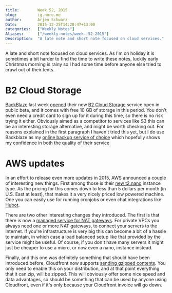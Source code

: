 ```yaml
---
title:        Week 52, 2015  
blog:         ig.nore.me  
author:       Arjen Schwarz  
Date:         2015-12-25T14:20:47+13:00
categories:   ["Weekly Notes"]
Aliases:      ["/weekly-notes/week--52-2015"]
Description:  "A late note and short note focused on cloud services."
---
```


A late and short note focused on cloud services. As I'm on holiday it is sometimes a bit harder to find the time to write these notes, luckily early Christmas morning is rainy so I had some time before anyone else tried to crawl out of their tents.

# B2 Cloud Storage

[BackBlaze](https://www.backblaze.com) last week [opened](https://www.backblaze.com/blog/b2-cloud-storage-public-beta/) their new [B2 Cloud Storage](https://www.backblaze.com/b2/cloud-storage.html) service open in public beta, and it comes with free 10 GB of storage in this period. You don't even need a credit card to sign up for it during this time, so there is no risk trying it either. Obviously aimed as a competitor to services like S3 this can be an interesting storage alternative, and might be worth checking out. For reasons explained in the first paragraph I haven't tried this yet, but I do use Backblaze as my [online backup service of choice](https://secure.backblaze.com/r/00moxz) which hopefully shows my confidence in both the quality of their service

# AWS updates

In an effort to release even more updates in 2015, AWS announced a couple of interesting new things. First among those is their [new t2.nano](https://aws.amazon.com/blogs/aws/ec2-update-t2-nano-instances-now-available/) instance type. As the pricing for this comes down to less than 5 dollars per month (in U.S. East at least), that makes it a very nicely priced low powered machine. One you can easily use for running cronjobs or even chat integrations like [Hubot](https://hubot.github.com/).

There are two other interesting changes they introduced. The first is that there is now a [managed service for NAT gateways](https://aws.amazon.com/blogs/aws/new-managed-nat-network-address-translation-gateway-for-aws/). For private VPCs you always need one or more NAT gateways, to connect your servers to the Internet. If you're infrastructure is very big this can become a bit of a hassle to maintain, in which case a load balanced setup like that provided by the service might be useful. Of course, if you don't have many servers it might just be cheaper to use a micro, or now even a nano, instance instead.

Finally, and this one was definitely something that should have been introduced before, Cloudfront now supports [sending gzipped contents](https://aws.amazon.com/blogs/aws/new-gzip-compression-support-for-amazon-cloudfront/). You only need to enable this on your distribution, and at that point everything that it can zip, will be zipped. This will obviously offer some nice speed and data advantages, so should be something that can be used by anyone using Cloudfront, even if it's only because your Cloudfront invoice will go down.
